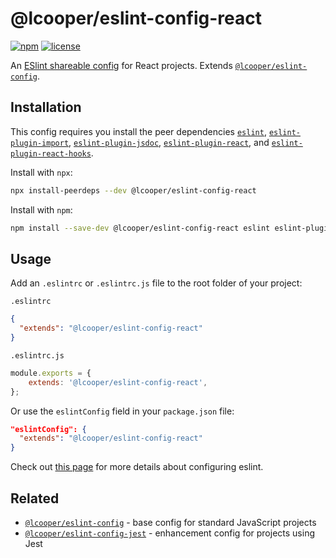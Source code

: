 # @lcooper/eslint-config-react

[![npm][npm-badge]][npm-link]
[![license][license-badge]][license-link]

An [ESlint shareable config](https://eslint.org/docs/developer-guide/shareable-configs) for React projects. Extends [`@lcooper/eslint-config`](https://www.npmjs.com/package/@lcooper/eslint-config).

## Installation

This config requires you install the peer dependencies [`eslint`](https://www.npmjs.com/package/eslint), [`eslint-plugin-import`](https://www.npmjs.com/package/eslint-plugin-import), [`eslint-plugin-jsdoc`](https://www.npmjs.com/package/eslint-plugin-jsdoc), [`eslint-plugin-react`](https://www.npmjs.com/package/eslint-plugin-react), and [`eslint-plugin-react-hooks`](https://www.npmjs.com/package/eslint-plugin-react-hooks).

Install with `npx`:

```bash
npx install-peerdeps --dev @lcooper/eslint-config-react
```

Install with `npm`:

```bash
npm install --save-dev @lcooper/eslint-config-react eslint eslint-plugin-import eslint-plugin-jsdoc eslint-plugin-react eslint-plugin-react-hooks
```

## Usage

Add an `.eslintrc` or `.eslintrc.js` file to the root folder of your project:

`.eslintrc`

```json
{
  "extends": "@lcooper/eslint-config-react"
}
```

`.eslintrc.js`

```javascript
module.exports = {
    extends: '@lcooper/eslint-config-react',
};
```

Or use the  `eslintConfig` field in your `package.json` file:

```json
"eslintConfig": {
  "extends": "@lcooper/eslint-config-react"
}
```

Check out [this page](https://eslint.org/docs/user-guide/configuring) for more details about configuring eslint.

## Related

 * [`@lcooper/eslint-config`](https://www.npmjs.com/package/@lcooper/eslint-config) - base config for standard JavaScript projects
 * [`@lcooper/eslint-config-jest`](https://www.npmjs.com/package/@lcooper/eslint-config-jest) - enhancement config for projects using Jest

[npm-link]: https://www.npmjs.com/package/@lcooper/eslint-config-react
[npm-badge]: https://img.shields.io/npm/v/@lcooper/eslint-config-react?logo=npm&style=for-the-badge
[license-link]: LICENSE
[license-badge]: https://img.shields.io/github/license/luciancooper/eslint-configs?color=brightgreen&style=for-the-badge